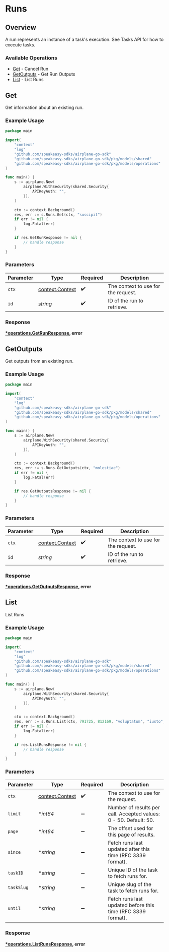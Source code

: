 # Runs

## Overview

A run represents an instance of a task's execution. See Tasks API for how to execute tasks.

### Available Operations

* [Get](#get) - Cancel Run
* [GetOutputs](#getoutputs) - Get Run Outputs
* [List](#list) - List Runs

## Get

Get information about an existing run.

### Example Usage

```go
package main

import(
	"context"
	"log"
	"github.com/speakeasy-sdks/airplane-go-sdk"
	"github.com/speakeasy-sdks/airplane-go-sdk/pkg/models/shared"
	"github.com/speakeasy-sdks/airplane-go-sdk/pkg/models/operations"
)

func main() {
    s := airplane.New(
        airplane.WithSecurity(shared.Security{
            APIKeyAuth: "",
        }),
    )

    ctx := context.Background()
    res, err := s.Runs.Get(ctx, "suscipit")
    if err != nil {
        log.Fatal(err)
    }

    if res.GetRunResponse != nil {
        // handle response
    }
}
```

### Parameters

| Parameter                                             | Type                                                  | Required                                              | Description                                           |
| ----------------------------------------------------- | ----------------------------------------------------- | ----------------------------------------------------- | ----------------------------------------------------- |
| `ctx`                                                 | [context.Context](https://pkg.go.dev/context#Context) | :heavy_check_mark:                                    | The context to use for the request.                   |
| `id`                                                  | *string*                                              | :heavy_check_mark:                                    | ID of the run to retrieve.                            |


### Response

**[*operations.GetRunResponse](../../models/operations/getrunresponse.md), error**


## GetOutputs

Get outputs from an existing run.

### Example Usage

```go
package main

import(
	"context"
	"log"
	"github.com/speakeasy-sdks/airplane-go-sdk"
	"github.com/speakeasy-sdks/airplane-go-sdk/pkg/models/shared"
	"github.com/speakeasy-sdks/airplane-go-sdk/pkg/models/operations"
)

func main() {
    s := airplane.New(
        airplane.WithSecurity(shared.Security{
            APIKeyAuth: "",
        }),
    )

    ctx := context.Background()
    res, err := s.Runs.GetOutputs(ctx, "molestiae")
    if err != nil {
        log.Fatal(err)
    }

    if res.GetOutputsResponse != nil {
        // handle response
    }
}
```

### Parameters

| Parameter                                             | Type                                                  | Required                                              | Description                                           |
| ----------------------------------------------------- | ----------------------------------------------------- | ----------------------------------------------------- | ----------------------------------------------------- |
| `ctx`                                                 | [context.Context](https://pkg.go.dev/context#Context) | :heavy_check_mark:                                    | The context to use for the request.                   |
| `id`                                                  | *string*                                              | :heavy_check_mark:                                    | ID of the run to retrieve.                            |


### Response

**[*operations.GetOutputsResponse](../../models/operations/getoutputsresponse.md), error**


## List

List Runs

### Example Usage

```go
package main

import(
	"context"
	"log"
	"github.com/speakeasy-sdks/airplane-go-sdk"
	"github.com/speakeasy-sdks/airplane-go-sdk/pkg/models/shared"
	"github.com/speakeasy-sdks/airplane-go-sdk/pkg/models/operations"
)

func main() {
    s := airplane.New(
        airplane.WithSecurity(shared.Security{
            APIKeyAuth: "",
        }),
    )

    ctx := context.Background()
    res, err := s.Runs.List(ctx, 791725, 812169, "voluptatum", "iusto", "excepturi", "nisi")
    if err != nil {
        log.Fatal(err)
    }

    if res.ListRunsResponse != nil {
        // handle response
    }
}
```

### Parameters

| Parameter                                                         | Type                                                              | Required                                                          | Description                                                       |
| ----------------------------------------------------------------- | ----------------------------------------------------------------- | ----------------------------------------------------------------- | ----------------------------------------------------------------- |
| `ctx`                                                             | [context.Context](https://pkg.go.dev/context#Context)             | :heavy_check_mark:                                                | The context to use for the request.                               |
| `limit`                                                           | **int64*                                                          | :heavy_minus_sign:                                                | Number of results per call. Accepted values: 0 - 50. Default: 50. |
| `page`                                                            | **int64*                                                          | :heavy_minus_sign:                                                | The offset used for this page of results.                         |
| `since`                                                           | **string*                                                         | :heavy_minus_sign:                                                | Fetch runs last updated after this time (RFC 3339 format).        |
| `taskID`                                                          | **string*                                                         | :heavy_minus_sign:                                                | Unique ID of the task to fetch runs for.                          |
| `taskSlug`                                                        | **string*                                                         | :heavy_minus_sign:                                                | Unique slug of the task to fetch runs for.                        |
| `until`                                                           | **string*                                                         | :heavy_minus_sign:                                                | Fetch runs last updated before this time (RFC 3339 format).       |


### Response

**[*operations.ListRunsResponse](../../models/operations/listrunsresponse.md), error**

